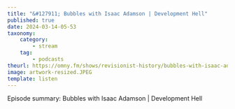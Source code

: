 ```yaml
---
title: "&#127911; Bubbles with Isaac Adamson | Development Hell"
published: true
date: 2024-03-14-05-53
taxonomy:
    category:
        - stream
    tag:
        - podcasts
theurl: https://omny.fm/shows/revisionist-history/bubbles-with-isaac-adamson-development-hell
image: artwork-resized.JPEG
template: listen
---
```


Episode summary: Bubbles with Isaac Adamson | Development Hell
